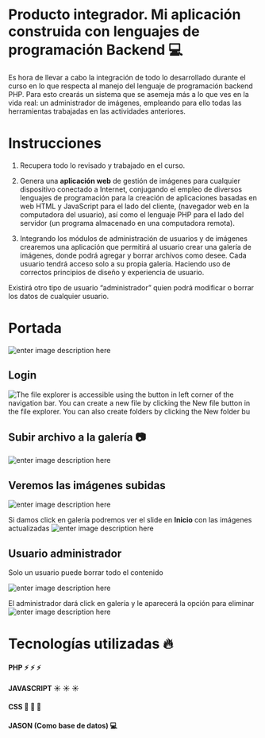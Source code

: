 # Producto integrador.                           Mi aplicación construida con lenguajes de programación Backend :computer:

Es hora de llevar a cabo la integración de todo lo desarrollado durante el curso en lo que respecta al manejo del lenguaje de programación backend PHP. Para esto crearás un sistema que se asemeja más a lo que ves en la vida real: un administrador de imágenes, empleando para ello todas las herramientas trabajadas en las actividades anteriores.

# Instrucciones
1. Recupera todo lo revisado y trabajado en el curso.

2. Genera una  **aplicación web**  de gestión de imágenes para cualquier dispositivo conectado a Internet, conjugando el empleo de diversos lenguajes de programación para la creación de aplicaciones basadas en web HTML y JavaScript para el lado del cliente, (navegador web en la computadora del usuario), así como el lenguaje PHP para el lado del servidor (un programa almacenado en una computadora remota).

3. Integrando los módulos de administración de usuarios y de imágenes crearemos una aplicación que permitirá al usuario crear una galería de imágenes, donde podrá agregar y borrar archivos como desee. Cada usuario tendrá acceso solo a su propia galería. Haciendo uso de correctos principios de diseño y experiencia de usuario.

Existirá otro tipo de usuario “administrador” quien podrá modificar o borrar los datos de cualquier usuario.

# Portada
![enter image description here](https://lh3.googleusercontent.com/fife/AAWUweUIdozk04kN09lLM4HzbQJ6FymlQtzpOYbe5FdbwUw2yESy-F7FirO-MH4MbVXstK57a0jId_jFKd4gZepze6-FiZFbV3o6axO6dHSYObGMARtyZcAqDrzsbfmKj6Ugt5OZhQQqYnZlTLlqYwnqmtcsWjo-ONNu0nuuMxElqM0BnzeRA7fKNNiCsxkY2dUtDAJH7JORpMYyQxL9DocW5YzVch9nHlg3wbKoYwvtXUqmyTqCTP8hp5tZX13cFG8rugOUMGzG2MZ5IFRSQCH9zN3Dzh7v5bcQiD3SI3FsX-fx9y6IQVJ4l4LyyHxyBucnpi8J0TW7Mg8ZM-ZksVoPuHed7L31DA1-0wT-i9nU_38HdOnveb2aJeYY3u-b1Q6nLjBd1g5a4Cyo74Gr-7oM6UbbhL7CDj9_2Uf2mJqTKqQVM7j7gbusLZQ0Czf4s7kLjzrKyBQ0lOGUO8j1up1qcaqTY0w5zPxRT7nWKIdVKmsYdtU5p24GNLPQHaxM80cIzb9irxmSkk7RyX-X43LvAgv-a4-FawUKStT4fVyN_p2C_EzlWbKkGVQjXbVRcI-scSPYUMTDqkLCDrbu0QNB33UmwKU1-r4ajAuUDjBydN-ty5d0AhjSFVJ99uupJNbFWH_La2iiNIaXsK64-bAB131iZcOxUCtaG6P-bBaXVHRc08EdwG4BJQK_3OKHY7UBpY9mrLbsdsceU1k6WBDG7V_YzH_SJwysBrdB=s1362-w1362-h625-no?authuser=0)



## Login

![The file explorer is accessible using the button in left corner of the navigation bar. You can create a new file by clicking the **New file** button in the file explorer. You can also create folders by clicking the **New folder** bu](https://lh3.googleusercontent.com/Dcgo1MWH2rNKtdcGZObIgAKw57ETxLM4nVNyPmYa8xBBed738qqKof4fOLaI0PxLIGcfXixUBi1vxhm3QdAwW00TJYQ2RrfhH2uhksfBW4hj0nAiWr2T28Jbs-B7qMLh2OjDT_zgWBGhWvajwdMXKiQ4KS90_ksC0RXKM9CWmFVAIGZxQTjhwdk-24qWXstg9Nc1sR5BpAsdl-OfnXt-rjsazA-Bk5wd_G1rI8UH4f4cB_c_a8YA1vsB_RGpwruYIHxnX118l0rGUQcMm5qS6WLDqUPmPUCSE5UBICgf0CIWgps7wobU3dJrOZv0aJS3GWG6v66_-cQfLh9HFm8B4ssKNopkXyjuvvZL2xjzyitKZxW-Aep0Ii2zcS5Pt7Z72iT_xxwXzDGBnZudSLaejNdQCdFtqs3VOu_S2jVU_LVoL9ARBPWlYq8IpVfLwSAvALr7bPaTB8No3KK06EyzFF9vHhoVGqzcz8w5_6hS09huqut_ccc9TebW7YZarwYv5cqLu9XV6sdXqtsXq9MKQGR7Uw_9PxxveXjN-sMF0UEHUMi7kTszrPe5dfbU-TN2fgPMr77wm7OoehvyTk_62KkbXynXldFYRqZGHDqzbaZzihS4gh9dBZ5dglJMCe96yRqCsSPFJ8bDkERIkwWlFs3Ega30Ej45HZpC5XY0lWZv4K3nGgs5bLrYS3VfvWxtNI_IYhD3ksWdIWl25KlOrm8=w1343-h621-no?authuser=0)

## Subir archivo a la galería :camera:

![enter image description here](https://lh3.googleusercontent.com/ezJJw5Y2NGxoYTRvwv8CUC-Mpb3m-LzNCq1Yt0j5qpYWrWH4UjtpHcO4wbZj9K3arz4KQymgN1BnNLMvF453bEbB5laR5L2Z203fIM_p17hpxiwVrxhohbTwQdu84dMF6yjKKnr8fIiG9hH_dTPoY1CE9lAhN4zZ7BJwq4VUJYi8XCnV4wLvV4taHKPUMxjq9bQcjyjXGunOV8-zB8xGhm1-3DMChqLkKXwqk0eFfargM28BVsR8jfoybIbPtJ-GNzE1asqwReG51qS6_INh8i3vSi10YIpd7_U_ayOiM9uuPUJ8MqJ7ybs1ZYCwI5f6PVYTlELeT-idctTUdC240KjiXyGWVjxkfrdSvZJ-WrpMzQBw0yQ5CT5_s9YInh4pCyGmo0J8jmkZ85Kj40z7v5sq8XDd5hPaFE2v__dXxWMcZ510CUsr7nZluu4YOvVo8iL0wFqEnejfIotqlu_6jM30sdtvrNY5aAVYx9ok48BBQ1ZmoarLUWPSW7bxtm8Bwb6j3kuqksgpSxHEIotkSSa0mtkNTD1CMsljqJ5kQQHr4qyhIBmWamB8G3It8NT0XPFuFa7vkpfRqG7tBWWy2ZAWk4VcL3o-APZkuO6kIM6VSDe4IP3oDPks7M5XStApgpuCufalQxJWxTHvJQUmEEsLenkL9f0_8VbYxjgpyVrV2dIM1FyyIz0CbO3TWKJkXKUDgKByBSrfuCGtBFZxCxw=w1354-h625-no?authuser=0)

## Veremos las imágenes subidas
![enter image description here](https://lh3.googleusercontent.com/9lCPkoe2RWO-zSPwG74gIjoL1yAw1haXkAC6hC6bg4Ne0PoQfd5gKXtyexP-IBybVpDmaZbnl4enFoyjHSjhVspm-nXuoLbL1-O8mLodC2TzjZvwCN1oRWhHMgNW-HSkB1tlaICFEZ7RY68HP8ltWe5n9uusdH8h353Un07vwNZ102UHAJIqamKGENJ7LQOTHpKyzkTHgbXrUSMWGl__BEwm0TUkluUrH6NXx55FDelDAxeIwbmFgWOncszdjZT4nEYTHyEJcuZ5V5HmYwli5zhJCWsOZsKLpR-FlP9gZySWl3d1LfjWTHhbMger2nAqarn0RHAT5WTMfe7Gv4ibK6lvcYbTyhBuwWRZgLQMj3Lcw_CVkGG3GJ_0HA8udHye8dZ2O-jh2TqxtdiPdI7bimr5hHtJ9bugtjEKFrTfc4XR4HSVMjSjusFguntLkfEXZv5SAPoBjvKtinfnE7ggfnx1vQAYxGc4jODWn4E8CWIzQz1sariCgSypi9pvTfvQbb24Ff9L6KodeaebKzqJKVpAA8iX2Gd4rTwad_9NYBH8anpxKNLiGS4ygatHID7i8PivlSWah3SsA0FjJX5rknBdb0mwPrISuvRugccougcPHTaX_Qokw5jHsAv63aodj_PEM6cwMuWOZWLacMI7lsA0vKtObePVCyV6KLJjxcHLm7yLcNCPOoktTdxOh5XPPJtrWJyK9rzZaFEqH_nHNho=w1338-h396-no?authuser=0)

Si damos click en galería podremos ver el slide en **Inicio** con las imágenes actualizadas
![enter image description here](https://lh3.googleusercontent.com/fSqGj7tuqgRI8SPHJwxzK7aj1PLb9CfY-zVVBUbBlrrFFNXn-nQzMPAsXOUijaUs-t_OaQSTpMsrhAYmpFAT8ebWUpJVm0ZcANd6mPBhSj4uIeXVqMl8VRFE8she2v4-Tf1d7DABojPtHvsfZZukvukPpoFT9-6Gai_rKNzrmFu86iJSkhLBvsdDhG6RzKDgq1IufsaR7gGIGlmywSncvP_7rJsu5e_4TV4FYFCr5dJUO_rtySeJuy-PWVB0A2si7akvGmHSNVQijVpYcyWL3SxQPbRlt6NYturEHBW8Yraotc-Xrzg0sLeD303dDsowtTR4ubghYbZot4KTOvOV6uH_9qp_VwbFccOZBiHFiZH0HeLKFVn7Y7UjkaCSeTxPc4LawrwsKVRNgBCCi7po-BmpyRYSdoXmvUpzSAeh2UhnNS5rz2RST-NiZJ2ojbUgkVTV1tWlimzg7CdfkOhV0HP7GeZU-ThyKnS-rePmHDKGWMJEdQbnGBDs52b1HevpMztJsOv2qibhm2YN9Nf5j77FJe-wnGua4y6FXmZTi_fkKcgXh7n_PZRKEnWO5-L4wnJeufYbftYr5FwWnlcKDFMkpwIBnvnce9AH0G-8oiGA-GJB5FXkTMULVMgfTTsyaxek0p7h6RW-G4dqXrj-45c0Rv2S98bjyF2IylY903T0bD7I7aC2U8JaQ-cZ4fVkh5tV5EvvyVcH7GGbD5VSfW8=w1250-h618-no?authuser=0)

## Usuario administrador
Solo un usuario puede borrar todo el contenido

![enter image description here](https://lh3.googleusercontent.com/H-LwWEQMEzefufolQkhDKA23Vm3J55WIoM6DDLX1j7_oqJqVcfsFUDUFQpSpt5DHpxDMK9VEBm7u3S4F723tgCTYH8qObD7VI_usF-bJ2DunKmfmRwDkrVr2n6LwcWt-6P1_nCoeu63AQzMXFH7y2_aOSGzFZZrU6zYRJ0RzEAistznP1TH00f45dgXtExP1A7UD9wST92NCYTV1r8hJTRSKREK2YfOuMXIWt-4fZIb0rZrSn6tFhkvkdQVdqMHgRV9I0rMlzNFrlbvFyXxiOI1hC5geuQ4XlLYF2S6FIb81KZ3m8gbpRLsB54AiCcZZ_a0477zJVXujanYsDl9gS6_Dw3OdPwWgffoPjJqwC0foBxtL0AXHYBo6axFHxmxt3gYphVXAH_HzSzoDgx7x0tSf1TAA9klLQmHoYQvxWb9nnqNjybouSCrAK3q1wftPGF_uEFPGVT7O8i70RKOoPKKE75q9TwIYYNEweDFe-sv6YrxnejpEKJYhbW2_o1irhe4DrsfA0UyYTP_BOYJKoFGQCaRSI-LWiMAYD3abMw0pskSn6p40-AnVyv5J6C_OX6eolYYH_JLjLr2MkK7EONSaXsgsUZIKRT7gN9hiZF_4N6bPpxqVqUQzL2oN82cTuZgA9UC_4PSw3nZkBMsiCt2aQEFxpz9YrrulZYgBQ8gEHcQshK_spzNu_OIz4xjhHEMTigEPDNIZHZxmUYEfVno=w519-h398-no?authuser=0)

El administrador dará click en galería y le aparecerá la opción para eliminar
![enter image description here](https://lh3.googleusercontent.com/aSr9VTWiD6aPPg_qewrqfpqQqs79TeEJRZ9EIdFvl17zc4S0Rzkh8eD4LWdlKtd-sZSiuNu9SZzCo6biw_bWUxEkRl3CZKox7i5e7RuK8ZkwBaflEHRcH4RRAJybV5c6ljSwyBF5olXfcRyOYdKlK8rDXvUnYDNtTkTrYO205vp3VI4zc2MS7xKndterod48KGUvyGlfN5HiYKCe-nY4dBdC7gHoiizTxF09s2h6XNCMHdARjGI47MoYgJf1_azuudQL5oEEm41auG4Qyp80iGKkk-5S9SaeuiQ6F1IQqVY7zng1Z9q2WrU39CbkOlNTrkUWPVtnCUNP5mg1lIRZ6xoEVnjsLAWLF25-hhqpkjxa5Wpib3wdkj7J9DYRqRqTC_0X_239H2IKzLppIUNpqAm1QVEnELgkMsfVY7m8O6EZLZuMf_tz6IF8N5yNkY_ZyamqpNSZb-PzpeduTUCr6zCAhBxn7u5Fg8S5s9-BoalLZE8qWPk8P5hZY6jLchoXoVnIX6-1T-O0eibnrnECJazCTPk70uEmJgUhSFK-uWdOY6YTrUR2G47imNFqrSCTSuvrI1tkhgYkSH64hC8orEbiuPty8NpkSemw5vcJLIdl8nV6CY4-njs2rohxN35RdacVHBXE9PFoIigiij1jb_YLKz3PDIvvSFvMAZe_Oh-hY6iI9LAlz6YN6QBxPSMPa73n2A696gPt4EVkmGnVUJ8=w723-h328-no?authuser=0)

# Tecnologías utilizadas :fire:
#### PHP :zap: :zap: :zap:
#### JAVASCRIPT :sunny: :sunny: :sunny:
#### CSS :milky_way: :milky_way: :milky_way:
#### JASON (Como base de datos) :computer:


